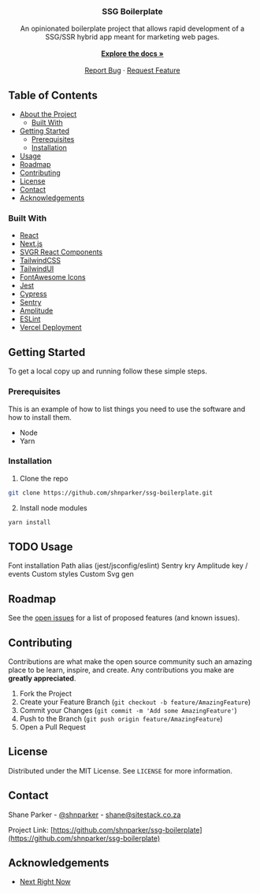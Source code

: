 <!-- PROJECT LOGO -->
<br />
<p align="center">
  <h3 align="center">SSG Boilerplate</h3>

  <p align="center">
    An opinionated boilerplate project that allows rapid development of a SSG/SSR hybrid app meant for marketing web pages.
<br />
<br />
<a href="https://github.com/shnparker/ssg-boilerplate"><strong>Explore the docs »</strong></a>
<br />
<br />
<a href="https://github.com/shnparker/ssg-boilerplate/issues">Report Bug</a>
·
<a href="https://github.com/shnparker/ssg-boilerplate/issues">Request Feature</a>

  </p>
</p>

<!-- TABLE OF CONTENTS -->

## Table of Contents

- [About the Project](#about-the-project)
  - [Built With](#built-with)
- [Getting Started](#getting-started)
  - [Prerequisites](#prerequisites)
  - [Installation](#installation)
- [Usage](#usage)
- [Roadmap](#roadmap)
- [Contributing](#contributing)
- [License](#license)
- [Contact](#contact)
- [Acknowledgements](#acknowledgements)

<!-- ABOUT THE PROJECT

## About The Project

[![Product Name Screen Shot][product-screenshot]](https://example.com) -->

<!-- Here's a blank template to get started:
**To avoid retyping too much info. Do a search and replace with your text editor for the following:**
`github_username`, `repo`, `twitter_handle`, `email` -->

### Built With

- [React](https://reactjs.org/)
- [Next.js](https://nextjs.org/)
- [SVGR React Components](https://react-svgr.com/)
- [TailwindCSS](https://tailwindcss.com/)
- [TailwindUI](https://tailwindui.com)
- [FontAwesome Icons](https://fontawesome.com/)
- [Jest](https://jestjs.io/)
- [Cypress](https://www.cypress.io/)
- [Sentry](https://sentry.io)
- [Amplitude](https://amplitude.com/)
- [ESLint](https://eslint.org/)
- [Vercel Deployment](https://vercel.com)

<!-- GETTING STARTED -->

## Getting Started

To get a local copy up and running follow these simple steps.

### Prerequisites

This is an example of how to list things you need to use the software and how to install them.

- Node
- Yarn

### Installation

1. Clone the repo

```sh
git clone https://github.com/shnparker/ssg-boilerplate.git
```

2. Install node modules

```sh
yarn install
```

<!-- USAGE EXAMPLES -->

## TODO Usage

Font installation
Path alias (jest/jsconfig/eslint)
Sentry kry
Amplitude key / events
Custom styles
Custom Svg gen

<!-- ROADMAP -->

## Roadmap

See the [open issues](https://github.com/ssg-boilerplate/ssg-boilerplate/issues) for a list of proposed features (and known issues).

<!-- CONTRIBUTING -->

## Contributing

Contributions are what make the open source community such an amazing place to be learn, inspire, and create. Any contributions you make are **greatly appreciated**.

1. Fork the Project
2. Create your Feature Branch (`git checkout -b feature/AmazingFeature`)
3. Commit your Changes (`git commit -m 'Add some AmazingFeature'`)
4. Push to the Branch (`git push origin feature/AmazingFeature`)
5. Open a Pull Request

<!-- LICENSE -->

## License

Distributed under the MIT License. See `LICENSE` for more information.

<!-- CONTACT -->

## Contact

Shane Parker - [@shnparker](https://twitter.com/shnparker) - shane@sitestack.co.za

Project Link: [https://github.com/shnparker/ssg-boilerplate](https://github.com/shnparker/ssg-boilerplate)

<!-- ACKNOWLEDGEMENTS -->

## Acknowledgements

- [Next Right Now](https://github.com/UnlyEd/next-right-now)

<!-- MARKDOWN LINKS & IMAGES -->
<!-- https://www.markdownguide.org/basic-syntax/#reference-style-links -->

[contributors-shield]: https://img.shields.io/github/contributors/othneildrew/Best-README-Template.svg?style=flat-square
[contributors-url]: https://github.com/othneildrew/Best-README-Template/graphs/contributors
[forks-shield]: https://img.shields.io/github/forks/othneildrew/Best-README-Template.svg?style=flat-square
[forks-url]: https://github.com/othneildrew/Best-README-Template/network/members
[stars-shield]: https://img.shields.io/github/stars/othneildrew/Best-README-Template.svg?style=flat-square
[stars-url]: https://github.com/othneildrew/Best-README-Template/stargazers
[issues-shield]: https://img.shields.io/github/issues/othneildrew/Best-README-Template.svg?style=flat-square
[issues-url]: https://github.com/othneildrew/Best-README-Template/issues
[license-shield]: https://img.shields.io/github/license/othneildrew/Best-README-Template.svg?style=flat-square
[license-url]: https://github.com/othneildrew/Best-README-Template/blob/master/LICENSE.txt
[linkedin-shield]: https://img.shields.io/badge/-LinkedIn-black.svg?style=flat-square&logo=linkedin&colorB=555
[linkedin-url]: https://linkedin.com/in/othneildrew
[product-screenshot]: images/screenshot.png

